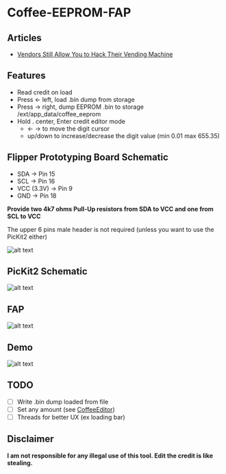 # Coffee-EEPROM-FAP

## Articles
- [Vendors Still Allow You to Hack Their Vending Machine](https://medium.com/@nic_whr/vendors-still-allow-you-to-hack-the-vending-machine-34ddad81dbad)

## Features
- Read credit on load
- Press <- left, load .bin dump from storage
- Press -> right, dump EEPROM .bin to storage /ext/app_data/coffee_eeprom
- Hold . center, Enter credit editor mode
    - <- -> to move the digit cursor
    - up/down to increase/decrease the digit value (min 0.01 max 655.35)

## Flipper Prototyping Board Schematic

- SDA -> Pin 15
- SCL -> Pin 16
- VCC (3.3V) -> Pin 9
- GND -> Pin 18

**Provide two 4k7 ohms Pull-Up resistors from SDA to VCC and one from SCL to VCC**

The upper 6 pins male header is not required (unless you want to use the PicKit2 either)

![alt text](https://github.com/wh00hw/Coffee-EEPROM-FAP/raw/master/assets/schema.png)


## PicKit2 Schematic

![alt text](https://github.com/wh00hw/Coffee-EEPROM-FAP/raw/master/assets/a74c600b-28eb-400c-b6e2-54530d133a6a.jpg)


## FAP

![alt text](https://github.com/wh00hw/Coffee-EEPROM-FAP/raw/master/assets/Screenshot.png)

## Demo

![alt text](https://github.com/wh00hw/Coffee-EEPROM-FAP/raw/master/assets/flipper.jpg)

## TODO
 - [ ] Write .bin dump loaded from file
 - [ ] Set any amount (see [CoffeeEditor](https://github.com/wh00hw/CoffeeEditor))
 - [ ] Threads for better UX (ex loading bar)

## Disclaimer
**I am not responsible for any illegal use of this tool. Edit the credit is like stealing.**

